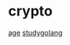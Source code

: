 # crypto

[age](https://github.com/FiloSottile/age)
[studygolang](https://studygolang.com/articles/25127#reply0)
